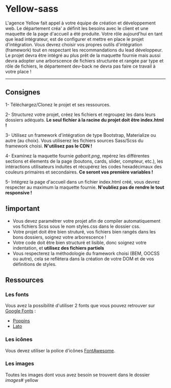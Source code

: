 # Yellow-sass
L'agence Yellow fait appel à votre équipe de création et développement web. Le département créa' a définit les besoins avec le client et une maquette de la page d'accueil a été produite. Votre rôle aujourd'hui en tant que lead intégrateur, est de configurer et mettre en place le projet d'intégration. Vous devrez choisir vos propres outils d'intégration (framework) tout en respectant les recommandations du lead développeur. Le projet devra être intégré au plus prêt de la maquette fournie mais aussi devra adopter une arborscence de fichiers structurée et rangée par type et rôle de fichiers, le département dev-back ne devra pas faire ce travail à votre place !

---

## Consignes

1- Téléchargez/Clonez le projet et ses ressources.

2- Structurez votre projet, créez les fichiers et regroupez les dans leurs dossiers adéquats. **Le seul fichier à la racine du projet doit être index.html !**

3- Utilisez un framework d'intégration de type Bootstrap, Materialize ou autre (au choix). Vous utiliserez les fichiers sources Sass/Scss du framework choisi. **N'utilisez pas le CDN !**

4- Examinez la maquette fournie *gabarit.png*, repérez les différentes sections et élements de la page (boutons, cards, slider, compteur, etc.), les intéractions utilisateurs induites et récupérez les codes hexadécimaux des couleurs primaires et secondaires. **Ce seront vos première variables !**

5- Intégrez la page d'accueil dans un fichier index.html créé, vous devrez respecter au maximum la maquette fournie. **N'oubliez pas de rendre le tout responsive !**

## !important

* Vous devez paramétrer votre projet afin de compiler automatiquement vos fichiers Scss sous le nom styles.css dans le dossier css.
* Votre projet doit être bien struturé, vos fichiers bien rangés dans les bons dossiers, soignez votre arborescence !
* Votre code doit être bien structuré et lisible, donc soignez votre indentation, et **utilisez des fichiers partiels**
* Vous respecterez la méthodologie du framework choisi (BEM, OOCSS ou autre), cela se reflètera dans la création de votre DOM et de vos définitions de styles.

## Ressources

### Les fonts

Vous avez la possibilité d'utiliser 2 fonts que vous pouvez retrouver sur [Google Fonts](https://fonts.google.com/) :
* [Poppins](https://fonts.google.com/specimen/Poppins)
* [Lato](https://fonts.google.com/specimen/Lato)

### Les icônes

Vous devez utiliser la police d'icônes [FontAwesome](http://fontawesome.io/).

### Les images

Toutes les images dont vous avez besoin se trouvent dans le dossier *images*#   y e l l o w  
 